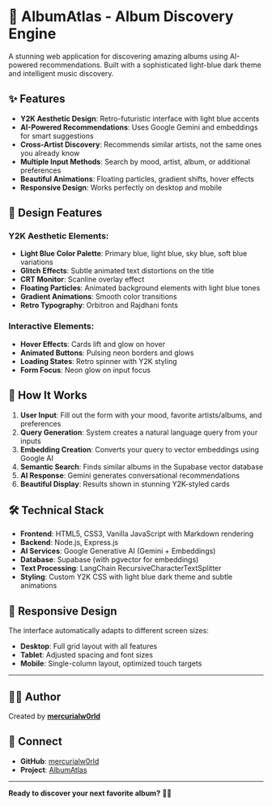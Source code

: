 # 🎵 AlbumAtlas - Album Discovery Engine

A stunning web application for discovering amazing albums using AI-powered recommendations. Built with a sophisticated light-blue dark theme and intelligent music discovery.

## ✨ Features

- **Y2K Aesthetic Design**: Retro-futuristic interface with light blue accents
- **AI-Powered Recommendations**: Uses Google Gemini and embeddings for smart suggestions
- **Cross-Artist Discovery**: Recommends similar artists, not the same ones you already know
- **Multiple Input Methods**: Search by mood, artist, album, or additional preferences
- **Beautiful Animations**: Floating particles, gradient shifts, hover effects
- **Responsive Design**: Works perfectly on desktop and mobile

## 🎨 Design Features

### Y2K Aesthetic Elements:
- **Light Blue Color Palette**: Primary blue, light blue, sky blue, soft blue variations
- **Glitch Effects**: Subtle animated text distortions on the title
- **CRT Monitor**: Scanline overlay effect
- **Floating Particles**: Animated background elements with light blue tones
- **Gradient Animations**: Smooth color transitions
- **Retro Typography**: Orbitron and Rajdhani fonts

### Interactive Elements:
- **Hover Effects**: Cards lift and glow on hover
- **Animated Buttons**: Pulsing neon borders and glows
- **Loading States**: Retro spinner with Y2K styling
- **Form Focus**: Neon glow on input focus

## 🎵 How It Works

1. **User Input**: Fill out the form with your mood, favorite artists/albums, and preferences
2. **Query Generation**: System creates a natural language query from your inputs
3. **Embedding Creation**: Converts your query to vector embeddings using Google AI
4. **Semantic Search**: Finds similar albums in the Supabase vector database
5. **AI Response**: Gemini generates conversational recommendations
6. **Beautiful Display**: Results shown in stunning Y2K-styled cards

## 🛠️ Technical Stack

- **Frontend**: HTML5, CSS3, Vanilla JavaScript with Markdown rendering
- **Backend**: Node.js, Express.js
- **AI Services**: Google Generative AI (Gemini + Embeddings)
- **Database**: Supabase (with pgvector for embeddings)
- **Text Processing**: LangChain RecursiveCharacterTextSplitter
- **Styling**: Custom Y2K CSS with light blue dark theme and subtle animations

## 📱 Responsive Design

The interface automatically adapts to different screen sizes:
- **Desktop**: Full grid layout with all features
- **Tablet**: Adjusted spacing and font sizes
- **Mobile**: Single-column layout, optimized touch targets

---

## 👨‍💻 Author

Created by **[mercurialw0rld](https://github.com/mercurialw0rld)** 
## 🌟 Connect

- **GitHub**: [mercurialw0rld](https://github.com/mercurialw0rld)
- **Project**: [AlbumAtlas](https://github.com/mercurialw0rld/albumatlas)

---

**Ready to discover your next favorite album?** 🎵✨
